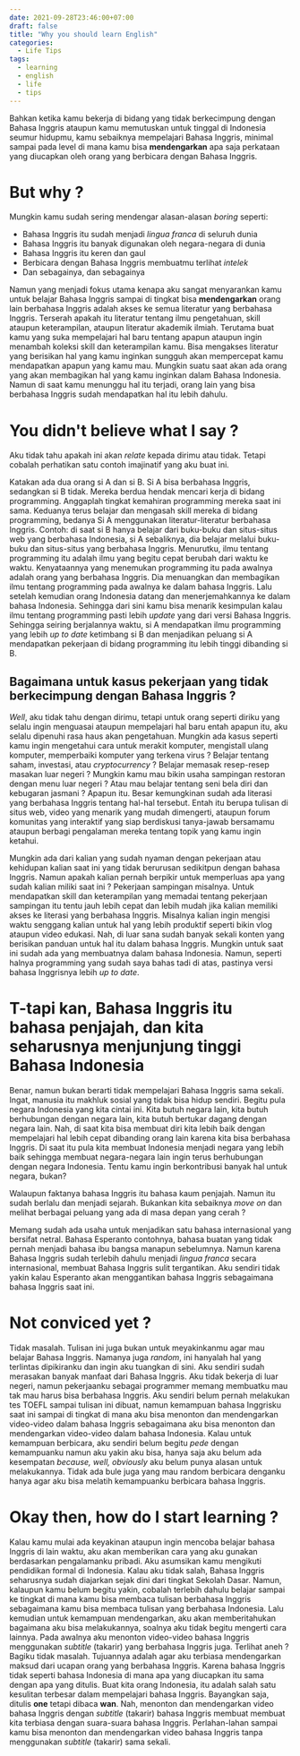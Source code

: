 ```yaml
---
date: 2021-09-28T23:46:00+07:00
draft: false
title: "Why you should learn English"
categories:
  - Life Tips
tags:
  - learning
  - english
  - life
  - tips
---
```


Bahkan ketika kamu bekerja di bidang yang tidak berkecimpung dengan Bahasa Inggris ataupun kamu memutuskan untuk tinggal di Indonesia seumur hidupmu, kamu sebaiknya mempelajari Bahasa Inggris, minimal sampai pada level di mana kamu bisa **mendengarkan** apa saja perkataan yang diucapkan oleh orang yang berbicara dengan Bahasa Inggris.

# But why ?

Mungkin kamu sudah sering mendengar alasan-alasan _boring_ seperti:

- Bahasa Inggris itu sudah menjadi _lingua franca_ di seluruh dunia
- Bahasa Inggris itu banyak digunakan oleh negara-negara di dunia
- Bahasa Inggris itu keren dan gaul
- Berbicara dengan Bahasa Inggris membuatmu terlihat _intelek_
- Dan sebagainya, dan sebagainya

Namun yang menjadi fokus utama kenapa aku sangat menyarankan kamu untuk belajar Bahasa Inggris sampai di tingkat bisa **mendengarkan** orang lain berbahasa Inggris adalah akses ke semua literatur yang berbahasa Inggris. Terserah apakah itu literatur tentang ilmu pengetahuan, skill ataupun keterampilan, ataupun literatur akademik ilmiah. Terutama buat kamu yang suka mempelajari hal baru tentang apapun ataupun ingin menambah koleksi skill dan keterampilan kamu. Bisa mengakses literatur yang berisikan hal yang kamu inginkan sungguh akan mempercepat kamu mendapatkan apapun yang kamu mau. Mungkin suatu saat akan ada orang yang akan membagikan hal yang kamu inginkan dalam Bahasa Indonesia. Namun di saat kamu menunggu hal itu terjadi, orang lain yang bisa berbahasa Inggris sudah mendapatkan hal itu lebih dahulu.

# You didn't believe what I say ?

Aku tidak tahu apakah ini akan _relate_ kepada dirimu atau tidak. Tetapi cobalah perhatikan satu contoh imajinatif yang aku buat ini.

Katakan ada dua orang si A dan si B. Si A bisa berbahasa Inggris, sedangkan si B tidak. Mereka berdua hendak mencari kerja di bidang programming. Anggaplah tingkat kemahiran programming mereka saat ini sama. Keduanya terus belajar dan mengasah skill mereka di bidang programming, bedanya Si A menggunakan literatur-literatur berbahasa Inggris. Contoh: di saat si B hanya belajar dari buku-buku dan situs-situs web yang berbahasa Indonesia, si A sebaliknya, dia belajar melalui buku-buku dan situs-situs yang berbahasa Inggris. Menurutku, ilmu tentang programming itu adalah ilmu yang begitu cepat berubah dari waktu ke waktu. Kenyataannya yang menemukan programming itu pada awalnya adalah orang yang berbahasa Inggris. Dia menuangkan dan membagikan ilmu tentang programming pada awalnya ke dalam bahasa Inggris. Lalu setelah kemudian orang Indonesia datang dan menerjemahkannya ke dalam bahasa Indonesia. Sehingga dari sini kamu bisa menarik kesimpulan kalau ilmu tentang programming pasti lebih _update_ yang dari versi Bahasa Inggris. Sehingga seiring berjalannya waktu, si A mendapatkan ilmu programming yang lebih _up to date_ ketimbang si B dan menjadikan peluang si A mendapatkan pekerjaan di bidang programming itu lebih tinggi dibanding si B.

## Bagaimana untuk kasus pekerjaan yang tidak berkecimpung dengan Bahasa Inggris ?

_Well_, aku tidak tahu dengan dirimu, tetapi untuk orang seperti diriku yang selalu ingin menguasai ataupun mempelajari hal baru entah apapun itu, aku selalu dipenuhi rasa haus akan pengetahuan. Mungkin ada kasus seperti kamu ingin mengetahui cara untuk merakit komputer, mengistall ulang komputer, memperbaiki komputer yang terkena virus ? Belajar tentang saham, investasi, atau _cryptocurrency_ ? Belajar memasak resep-resep masakan luar negeri ? Mungkin kamu mau bikin usaha sampingan restoran dengan menu luar negeri ? Atau mau belajar tentang seni bela diri dan kebugaran jasmani ? Apapun itu. Besar kemungkinan sudah ada literasi yang berbahasa Inggris tentang hal-hal tersebut. Entah itu berupa tulisan di situs web, video yang menarik yang mudah dimengerti, ataupun forum komunitas yang interaktif yang siap berdiskusi tanya-jawab bersamamu ataupun berbagi pengalaman mereka tentang topik yang kamu ingin ketahui.

Mungkin ada dari kalian yang sudah nyaman dengan pekerjaan atau kehidupan kalian saat ini yang tidak berurusan sedikitpun dengan bahasa Inggris. Namun apakah kalian pernah berpikir untuk memperluas apa yang sudah kalian miliki saat ini ? Pekerjaan sampingan misalnya. Untuk mendapatkan skill dan keterampilan yang memadai tentang pekerjaan sampingan itu tentu jauh lebih cepat dan lebih mudah jika kalian memiliki akses ke literasi yang berbahasa Inggris. Misalnya kalian ingin mengisi waktu senggang kalian untuk hal yang lebih produktif seperti bikin vlog ataupun video edukasi. Nah, di luar sana sudah banyak sekali konten yang berisikan panduan untuk hal itu dalam bahasa Inggris. Mungkin untuk saat ini sudah ada yang membuatnya dalam bahasa Indonesia. Namun, seperti halnya programming yang sudah saya bahas tadi di atas, pastinya versi bahasa Inggrisnya lebih _up to date_.

# T-tapi kan, Bahasa Inggris itu bahasa penjajah, dan kita seharusnya menjunjung tinggi Bahasa Indonesia

Benar, namun bukan berarti tidak mempelajari Bahasa Inggris sama sekali. Ingat, manusia itu makhluk sosial yang tidak bisa hidup sendiri. Begitu pula negara Indonesia yang kita cintai ini. Kita butuh negara lain, kita butuh berhubungan dengan negara lain, kita butuh bertukar dagang dengan negara lain. Nah, di saat kita bisa membuat diri kita lebih baik dengan mempelajari hal lebih cepat dibanding orang lain karena kita bisa berbahasa Inggris. Di saat itu pula kita membuat Indonesia menjadi negara yang lebih baik sehingga membuat negara-negara lain ingin terus berhubungan dengan negara Indonesia. Tentu kamu ingin berkontribusi banyak hal untuk negara, bukan?

Walaupun faktanya bahasa Inggris itu bahasa kaum penjajah. Namun itu sudah berlalu dan menjadi sejarah. Bukankan kita sebaiknya _move on_ dan melihat berbagai peluang yang ada di masa depan yang cerah ?

Memang sudah ada usaha untuk menjadikan satu bahasa internasional yang bersifat netral. Bahasa Esperanto contohnya, bahasa buatan yang tidak pernah menjadi bahasa ibu bangsa manapun sebelumnya. Namun karena Bahasa Inggris sudah terlebih dahulu menjadi _lingua franca_ secara internasional, membuat Bahasa Inggris sulit tergantikan. Aku sendiri tidak yakin kalau Esperanto akan menggantikan bahasa Inggris sebagaimana bahasa Inggris saat ini.

# Not conviced yet ?

Tidak masalah. Tulisan ini juga bukan untuk meyakinkanmu agar mau belajar Bahasa Inggris. Namanya juga _random_, ini hanyalah hal yang terlintas dipikiranku dan ingin aku tuangkan di sini. Aku sendiri sudah merasakan banyak manfaat dari Bahasa Inggris. Aku tidak bekerja di luar negeri, namun pekerjaanku sebagai programmer memang membuatku mau tak mau harus bisa berbahasa Inggris. Aku sendiri belum pernah melakukan tes TOEFL sampai tulisan ini dibuat, namun kemampuan bahasa Inggrisku saat ini sampai di tingkat di mana aku bisa menonton dan mendengarkan video-video dalam bahasa Inggris sebagaimana aku bisa menonton dan mendengarkan video-video dalam bahasa Indonesia. Kalau untuk kemampuan berbicara, aku sendiri belum begitu _pede_ dengan kemampuanku namun aku yakin aku bisa, hanya saja aku belum ada kesempatan _because, well, obviously_ aku belum punya alasan untuk melakukannya. Tidak ada bule juga yang mau random berbicara denganku hanya agar aku bisa melatih kemampuanku berbicara bahasa Inggris.

# Okay then, how do I start learning ?

Kalau kamu mulai ada keyakinan ataupun ingin mencoba belajar bahasa Inggris di lain waktu, aku akan memberikan cara yang aku gunakan berdasarkan pengalamanku pribadi. Aku asumsikan kamu mengikuti pendidikan formal di Indonesia. Kalau aku tidak salah, Bahasa Inggris seharusnya sudah diajarkan sejak dini dari tingkat Sekolah Dasar. Namun, kalaupun kamu belum begitu yakin, cobalah terlebih dahulu belajar sampai ke tingkat di mana kamu bisa membaca tulisan berbahasa Inggris sebagaimana kamu bisa membaca tulisan yang berbahasa Indonesia. Lalu kemudian untuk kemampuan mendengarkan, aku akan memberitahukan bagaimana aku bisa melakukannya, soalnya aku tidak begitu mengerti cara lainnya. Pada awalnya aku menonton video-video bahasa Inggris menggunakan _subtitle_ (takarir) yang berbahasa Inggris juga. Terlihat aneh ? Bagiku tidak masalah. Tujuannya adalah agar aku terbiasa mendengarkan maksud dari ucapan orang yang berbahasa Inggris. Karena bahasa Inggris tidak seperti bahasa Indonesia di mana apa yang diucapkan itu sama dengan apa yang ditulis. Buat kita orang Indonesia, itu adalah salah satu kesulitan terbesar dalam mempelajari bahasa Inggris. Bayangkan saja, ditulis **one** tetapi dibaca **wan**. Nah, menonton dan mendengarkan video bahasa Inggris dengan _subtitle_ (takarir) bahasa Inggris membuat membuat kita terbiasa dengan suara-suara bahasa Inggris. Perlahan-lahan sampai kamu bisa menonton dan mendengarkan video bahasa Inggris tanpa menggunakan _subtitle_ (takarir) sama sekali.
